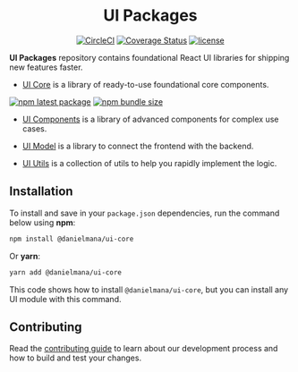 <h1 align="center">UI Packages</h1>

<div align="center">

[![CircleCI](https://circleci.com/gh/danielmana/ui-packages/tree/master.svg?style=shield)](https://app.circleci.com/pipelines/github/danielmana/ui-packages?branch=master)
[![Coverage Status](https://img.shields.io/codecov/c/github/danielmana/ui-packages/master.svg)](https://codecov.io/gh/danielmana/ui-packages/branch/master)
[![license](https://img.shields.io/badge/license-MIT-blue.svg)](https://github.com/danielmana/ui-packages/blob/HEAD/LICENSE)

</div>

**UI Packages** repository contains foundational React UI libraries for shipping new features faster.

- [UI Core](https://verdant-klepon-5d2a5e.netlify.app/ui-core/getting-started/overview/) is a library of ready-to-use foundational core components.

[![npm latest package](https://img.shields.io/npm/v/@danielmana/ui-core/latest.svg)](https://www.npmjs.com/package/@danielmana/ui-core)
[![npm bundle size](https://img.shields.io/bundlephobia/minzip/@danielmana/ui-core)](https://bundlephobia.com/package/@danielmana/ui-core@latest)

- [UI Components](https://verdant-klepon-5d2a5e.netlify.app/ui-components/getting-started/overview/) is a library of advanced components for complex use cases.

- [UI Model](https://verdant-klepon-5d2a5e.netlify.app/ui-model/getting-started/overview/) is a library to connect the frontend with the backend.

- [UI Utils](https://verdant-klepon-5d2a5e.netlify.app/ui-utils/getting-started/overview/) is a collection of utils to help you rapidly implement the logic.

## Installation

To install and save in your `package.json` dependencies, run the command below using **npm**:

```sh
npm install @danielmana/ui-core
```

Or **yarn**:

```sh
yarn add @danielmana/ui-core
```

This code shows how to install `@danielmana/ui-core`, but you can install any UI module with this command.

## Contributing

Read the [contributing guide](/CONTRIBUTING.md) to learn about our development process and how to build and test your changes.
